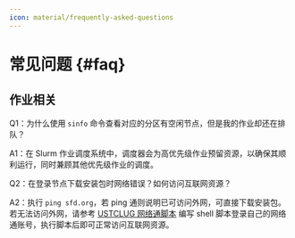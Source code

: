 ```yaml
---
icon: material/frequently-asked-questions
---
```


# 常见问题 {#faq}

## 作业相关

Q1：为什么使用 `sinfo` 命令查看对应的分区有空闲节点，但是我的作业却还在排队？

A1：在 Slurm 作业调度系统中，调度器会为高优先级作业预留资源，以确保其顺利运行，同时兼顾其他优先级作业的调度。

Q2：在登录节点下载安装包时网络错误？如何访问互联网资源？

A2：执行 `ping sfd.org`，若 ping 通则说明已可访问外网，可直接下载安装包。若无法访问外网，请参考 <a href="https://lug.ustc.edu.cn/wiki/scripts/wlt/#%E4%BD%BF%E7%94%A8-curl" target="_blank" rel="noopener noreferrer">USTCLUG 网络通脚本</a> 编写 shell 脚本登录自己的网络通账号，执行脚本后即可正常访问互联网资源。
